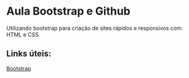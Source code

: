 # Aula Bootstrap e Github

Utilizando bootstrap para criação de sites rápidos e responsivos com:
HTML e CSS

## Links úteis:
[Bootstrap](https://getbootstrap.com/)
